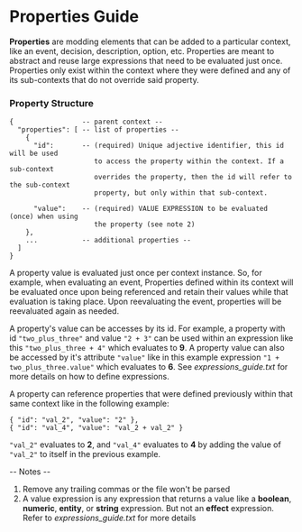 # Properties Guide

**Properties** are modding elements that can be added to a particular context, like
an event, decision, description, option, etc. Properties are meant to abstract and
reuse large expressions that need to be evaluated just once. Properties only exist
within the context where they were defined and any of its sub-contexts that do not
override said property.

### Property Structure

```
{                 -- parent context --
  "properties": [ -- list of properties --
    {
      "id":       -- (required) Unique adjective identifier, this id will be used
                     to access the property within the context. If a sub-context
                     overrides the property, then the id will refer to the sub-context
                     property, but only within that sub-context.

      "value":    -- (required) VALUE EXPRESSION to be evaluated (once) when using
                     the property (see note 2)
    },
    ...           -- additional properties --
  ]
}
```

A property value is evaluated just once per context instance. So, for example, when
evaluating an event, Properties defined within its context will be evaluated once
upon being referenced and retain their values while that evaluation is taking place.
Upon reevaluating the event, properties will be reevaluated again as needed.

A property's value can be accesses by its id. For example, a property with id `"two_plus_three"`
and value `"2 + 3"` can be used within an expression like this `"two_plus_three + 4"`
which evaluates to **9**. A property value can also be accessed by it's attribute `"value"`
like in this example expression `"1 + two_plus_three.value"` which evaluates to **6**.
See *expressions_guide.txt* for more details on how to define expressions.

A property can reference properties that were defined previously within that same
context like in the following example:

  `{ "id": "val_2", "value": "2" },`  
  `{ "id": "val_4", "value": "val_2 + val_2" }`

`"val_2"` evaluates to **2**, and `"val_4"` evaluates to **4** by adding the value of `"val_2"`
to itself in the previous example.

-- Notes --
1. Remove any trailing commas or the file won't be parsed
2. A value expression is any expression that returns a value like a **boolean**, **numeric**,
   **entity**, or **string** expression. But not an **effect** expression. Refer to
   *expressions_guide.txt* for more details
